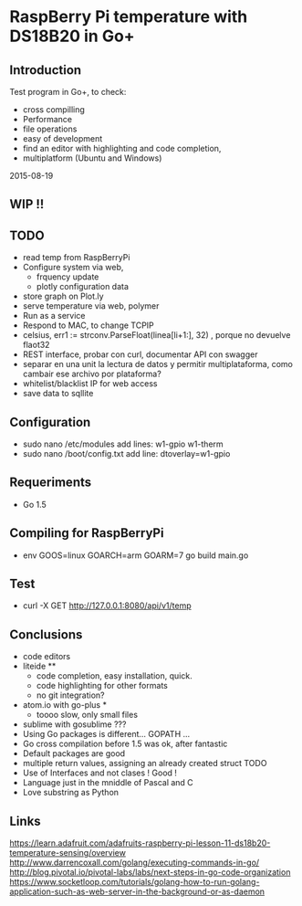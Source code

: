 # RaspBerry Pi temperature with DS18B20 in Go+

## Introduction
Test program in Go+, to check:
 - cross compilling
 - Performance
 - file operations
 - easy of development
  - find an editor with highlighting and code completion, 
   - multiplatform (Ubuntu and Windows)

2015-08-19

## WIP !!

## TODO
 - read temp from RaspBerryPi
 - Configure system via web, 
   - frquency update
   - plotly configuration data
 - store graph on Plot.ly
 - serve temperature via web, polymer
 - Run as a service
 - Respond to MAC, to change TCPIP
 - celsius, err1 := strconv.ParseFloat(linea[li+1:], 32) , porque no devuelve flaot32
 - REST interface, probar con curl, documentar API con swagger
 - separar en una unit la lectura de datos y permitir multiplataforma, como cambair ese archivo por plataforma?
 - whitelist/blacklist IP for web access
 - save data to sqllite

## Configuration
 - sudo nano /etc/modules
	add lines:
	w1-gpio
	w1-therm
 - sudo nano /boot/config.txt
    add line:
	dtoverlay=w1-gpio

## Requeriments
 - Go 1.5

## Compiling for RaspBerryPi
 - env GOOS=linux GOARCH=arm GOARM=7 go build main.go    

## Test
 - curl -X GET http://127.0.0.1:8080/api/v1/temp

## Conclusions
 - code editors 
  - liteide **
    - code completion, easy installation, quick. 
    - code highlighting for other formats
    - no git integration?
  - atom.io with go-plus * 
    - toooo slow, only small files
  - sublime with gosublime  ???
 - Using Go packages is different... GOPATH ...
 - Go cross compilation before 1.5 was ok, after fantastic
 - Default packages are good
 - multiple return values, assigning an already created struct TODO
 - Use of Interfaces and not clases ! Good !
 - Language just in the mniddle of Pascal and C
 - Love substring as Python

## Links
 https://learn.adafruit.com/adafruits-raspberry-pi-lesson-11-ds18b20-temperature-sensing/overview
 http://www.darrencoxall.com/golang/executing-commands-in-go/
 http://blog.pivotal.io/pivotal-labs/labs/next-steps-in-go-code-organization
 https://www.socketloop.com/tutorials/golang-how-to-run-golang-application-such-as-web-server-in-the-background-or-as-daemon